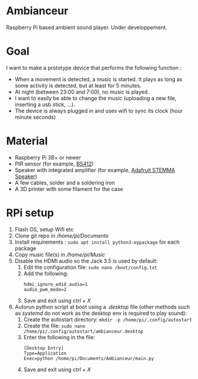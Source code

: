 # Ambianceur
Raspberry Pi based ambient sound player. Under developpement.


# Goal
I want to make a prototype device that performs the following function :
- When a movement is detected, a music is started. It plays as long as some activity is detected, but at least for 5 minutes.
- At night (between 23:00 and 7:00), no music is played.
- I want to easily be able to change the music (uploading a new file, inserting a usb stick, ...).
- The device is always plugged in and uses wifi to sync its clock (hour minute seconds)

# Material
- Raspberry Pi 3B+ or newer
- PIR sensor (for example, [BS412](https://www.adafruit.com/product/4666))
- Speaker with integrated amplifier (for example, [Adafruit STEMMA Speaker](https://www.adafruit.com/product/4666))
- A few cables, solder and a soldering iron
- A 3D printer with some filament for the case

# RPi setup
1. Flash OS, setup Wifi etc
1. Clone git repo in _/home/pi/Documents_
1. Install requirements : `sudo apt install python3-mypackage` for each package
1. Copy music file(s) in _/home/pi/Music_
2. Disable the HDMI audio so the Jack 3.5 is used by default:
    1. Edit the configuration file: `sudo nano /boot/config.txt`
    2. Add the following:
       ```
       hdmi_ignore_edid_audio=1
       audio_pwm_mode=2
       ```
    4. Save and exit using _ctrl + X_
1. Autorun python script at boot using a _.desktop_ file (other methods such as _systemd_ do not work as the desktop env is required to play sound):
    1. Create the autostart directory: `mkdir -p /home/pi/.config/autostart`
    2. Create the file: `sudo nano /home/pi/.config/autostart/ambianceur.desktop`
    3. Enter the following in the file:
        ```
        [Desktop Entry]
        Type=Application
        Exec=python /home/pi/Documents/Ambianceur/main.py
        ```
    5. Save and exit using _ctrl + X_

